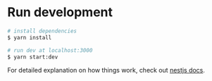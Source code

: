 # Run development

```bash
# install dependencies
$ yarn install

# run dev at localhost:3000
$ yarn start:dev

```
For detailed explanation on how things work, check out [nestjs docs](https://docs.nestjs.com/).



